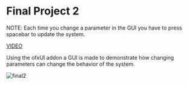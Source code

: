 # Final Project 2


NOTE: Each time you change a parameter in the GUI you have to press spacebar to update the system.

[VIDEO](https://vimeo.com/113435706)

Using the ofxUI addon a GUI is made to demonstrate how changing parameters can change the behavior of the system. 

![final2](images/final2.png)



